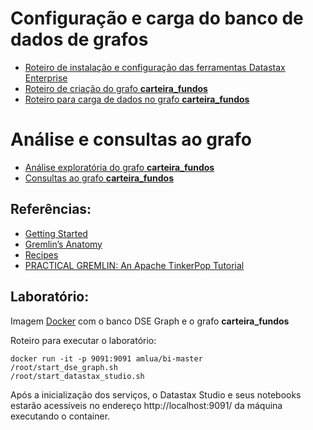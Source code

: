 # Configuração e carga do banco de dados de grafos

* [Roteiro de instalação e configuração das ferramentas Datastax Enterprise](instalacao-dse-tools.md)
* [Roteiro de criação do grafo __carteira_fundos__](criacao-grafo-esquema.md)
* [Roteiro para carga de dados no grafo __carteira_fundos__](carga-dados.md)

# Análise e consultas ao grafo

* [Análise exploratória do grafo __carteira_fundos__](analise-grafo.md)
* [Consultas ao grafo __carteira_fundos__](consulta-grafo.md)
 
## Referências:
  * [Getting Started](https://tinkerpop.apache.org/docs/3.4.10/tutorials/getting-started/)
  * [Gremlin’s Anatomy](https://tinkerpop.apache.org/docs/current/tutorials/gremlins-anatomy/)
  * [Recipes](https://tinkerpop.apache.org/docs/current/recipes/#_recipes)
  * [PRACTICAL GREMLIN: An Apache TinkerPop Tutorial](http://kelvinlawrence.net/book/Gremlin-Graph-Guide.html)

## Laboratório:
Imagem [Docker](https://www.docker.com/) com o banco DSE Graph e o grafo __carteira_fundos__

Roteiro para executar o laboratório:
```
docker run -it -p 9091:9091 amlua/bi-master
/root/start_dse_graph.sh
/root/start_datastax_studio.sh
```

Após a inicialização dos serviços, o Datastax Studio e seus notebooks estarão acessíveis no endereço http://localhost:9091/ da máquina executando o container. 
